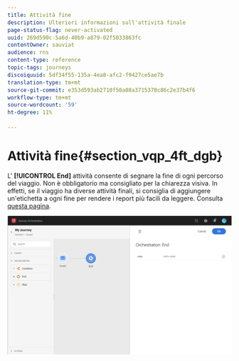 ```yaml
---
title: Attività fine
description: Ulteriori informazioni sull'attività finale
page-status-flag: never-activated
uuid: 269d590c-5a6d-40b9-a879-02f5033863fc
contentOwner: sauviat
audience: rns
content-type: reference
topic-tags: journeys
discoiquuid: 5df34f55-135a-4ea8-afc2-f9427ce5ae7b
translation-type: tm+mt
source-git-commit: e353d593ab2710f50a88a3715378c86c2e37b4f6
workflow-type: tm+mt
source-wordcount: '59'
ht-degree: 11%

---
```



# Attività fine{#section_vqp_4ft_dgb}

L&#39; **[!UICONTROL End]** attività consente di segnare la fine di ogni percorso del viaggio. Non è obbligatorio ma consigliato per la chiarezza visiva. In effetti, se il viaggio ha diverse attività finali, si consiglia di aggiungere un&#39;etichetta a ogni fine per rendere i report più facili da leggere. Consulta [questa pagina](../reporting/about-journey-reports.md).

![](../assets/journey54.png)
